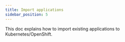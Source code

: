```yaml
---
title: Import applications
sidebar_position: 5
---
```


This doc explains how to import existing applications to Kubernetes/OpenShift.